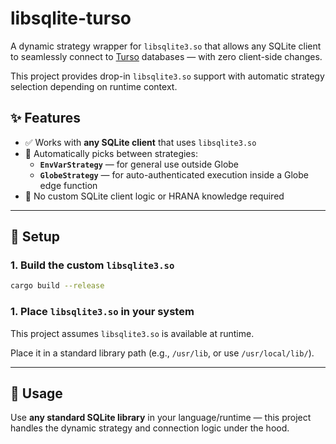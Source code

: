 # libsqlite-turso

A dynamic strategy wrapper for `libsqlite3.so` that allows any SQLite client to seamlessly connect to [Turso](https://turso.tech/) databases — with zero client-side changes.

This project provides drop-in `libsqlite3.so` support with automatic strategy selection depending on runtime context.

## ✨ Features

- ✅ Works with **any SQLite client** that uses `libsqlite3.so`
- 🔁 Automatically picks between strategies:
  - **`EnvVarStrategy`** — for general use outside Globe
  - **`GlobeStrategy`** — for auto-authenticated execution inside a Globe edge function
- 🔌 No custom SQLite client logic or HRANA knowledge required

---

## 🔧 Setup

### 1. Build the custom `libsqlite3.so`

```bash
cargo build --release
```

### 1. Place `libsqlite3.so` in your system

This project assumes `libsqlite3.so` is available at runtime.

Place it in a standard library path (e.g., `/usr/lib`, or use `/usr/local/lib/`).

---

## 🚀 Usage

Use **any standard SQLite library** in your language/runtime — this project handles the dynamic strategy and connection logic under the hood.
